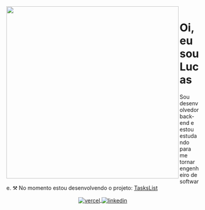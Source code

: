 

<img align="left" width="450em" src="https://github-readme-stats.vercel.app/api/top-langs/?username=Lucasvmarangoni&layout=compact&theme=dark"/>
<h1 align="left">Oi, eu sou Lucas</h1>

<p align="left">
Sou desenvolvedor back-end e estou estudando para me tornar engenheiro de software.
⚒ No momento estou desenvolvendo o projeto: <a href="https://github.com/Lucasvmarangoni/TasksList">TasksList</a>
</p>

<div align="center">
<a href="https://lucasvmarangoni.vercel.app/" target="_blank">
  <img align="center" src="https://img.shields.io/badge/-lucasvmarangoni-05122A?style=flat&logo=vercel" alt="vercel"/>
</a>
<a href="https://www.linkedin.com/in/lucasvmarangoni/" target="_blank">
  <img align="center" src="https://img.shields.io/badge/-lucasvmarangoni-05122A?style=flat&logo=linkedin" alt="linkedin"/>
</a>
</div>



